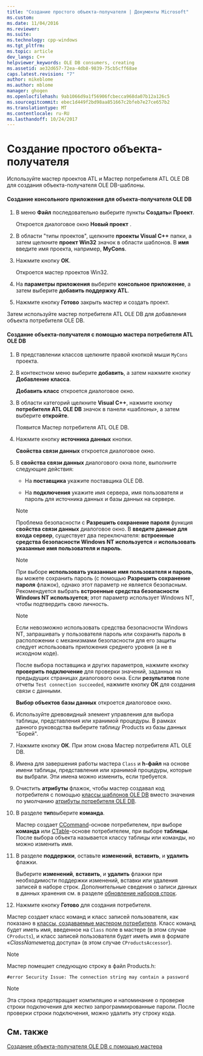 ```yaml
---
title: "Создание простого объекта-получателя | Документы Microsoft"
ms.custom: 
ms.date: 11/04/2016
ms.reviewer: 
ms.suite: 
ms.technology: cpp-windows
ms.tgt_pltfrm: 
ms.topic: article
dev_langs: C++
helpviewer_keywords: OLE DB consumers, creating
ms.assetid: ae32d657-72ea-4db8-9839-75cb5cff68ae
caps.latest.revision: "7"
author: mikeblome
ms.author: mblome
manager: ghogen
ms.openlocfilehash: 9ab1066d9a1f56906fcbecca968da07b12a126c5
ms.sourcegitcommit: ebec1d449f2bd98aa851667c2bfeb7e27ce657b2
ms.translationtype: MT
ms.contentlocale: ru-RU
ms.lasthandoff: 10/24/2017
---
```

# <a name="creating-a-simple-consumer"></a>Создание простого объекта-получателя
Используйте мастер проектов ATL и Мастер потребителя ATL OLE DB для создания объекта-получателя OLE DB-шаблоны.  
  
#### <a name="to-create-a-console-application-for-an-ole-db-consumer"></a>Создание консольного приложения для объекта-получателя OLE DB  
  
1.  В меню **Файл** последовательно выберите пункты **Создать**и **Проект**.  
  
     Откроется диалоговое окно **Новый проект** .  
  
2.  В области "типы проектов", щелкните **проекты Visual C++** папки, а затем щелкните **проект Win32** значок в области шаблонов. В **имя** введите имя проекта, например, **MyCons**.  
  
3.  Нажмите кнопку **ОК**.  
  
     Откроется мастер проектов Win32.  
  
4.  На **параметры приложения** выберите **консольное приложение**, а затем выберите **добавить поддержку ATL**.  
  
5.  Нажмите кнопку **Готово** закрыть мастер и создать проект.  
  
 Затем используйте мастер потребителя ATL OLE DB для добавления объекта потребителя OLE DB.  
  
#### <a name="to-create-a-consumer-with-the-atl-ole-db-consumer-wizard"></a>Создание объекта-получателя с помощью мастера потребителя ATL OLE DB  
  
1.  В представлении классов щелкните правой кнопкой мыши `MyCons` проекта.  
  
2.  В контекстном меню выберите **добавить**, а затем нажмите кнопку **Добавление класса**.  
  
     **Добавить класс** откроется диалоговое окно.  
  
3.  В области категорий щелкните **Visual C++**, нажмите кнопку **потребителя ATL OLE DB** значок в панели «шаблоны», а затем выберите **откройте**.  
  
     Появится Мастер потребителя ATL OLE DB.  
  
4.  Нажмите кнопку **источника данных** кнопки.  
  
     **Свойства связи данных** откроется диалоговое окно.  
  
5.  В **свойства связи данных** диалогового окна поле, выполните следующие действия:  
  
    -   На **поставщика** укажите поставщика OLE DB.  
  
    -   На **подключения** укажите имя сервера, имя пользователя и пароль для источника данных и базы данных на сервере.  
  
    > [!NOTE]
    >  Проблема безопасности с **Разрешить сохранение пароля** функция **свойства связи данных** диалоговое окно. В **введите данные для входа сервер**, существует два переключателя: **встроенные средства безопасности Windows NT используется** и **использовать указанные имя пользователя и пароль**.  
  
    > [!NOTE]
    >  При выборе **использовать указанные имя пользователя и пароль**, вы можете сохранить пароль (с помощью **Разрешить сохранение пароля** флажок), однако этот параметр не является безопасным. Рекомендуется выбрать **встроенные средства безопасности Windows NT используется**; этот параметр использует Windows NT, чтобы подтвердить свою личность.  
  
    > [!NOTE]
    >  Если невозможно использовать средства безопасности Windows NT, запрашивать у пользователя пароль или сохранить пароль в расположении с механизмами безопасности для его защиты следует использовать приложения среднего уровня (а не в исходном коде).  
  
     После выбора поставщика и других параметров, нажмите кнопку **проверить подключение** для проверки значений, заданных на предыдущих страницах диалогового окна. Если **результатов** поле отчеты `Test connection succeeded`, нажмите кнопку **ОК** для создания связи с данными.  
  
     **Выбор объектов базы данных** откроется диалоговое окно.  
  
6.  Используйте древовидный элемент управления для выбора таблицы, представления или хранимой процедуры. В рамках данного руководства выберите таблицу Products из базы данных "Борей".  
  
7.  Нажмите кнопку **ОК**. При этом снова Мастер потребителя ATL OLE DB.  
  
8.  Имена для завершения работы мастера `Class` и **h-файл** на основе имени таблицы, представления или хранимой процедуры, которые вы выбрали. Эти имена можно изменить, если требуется.  
  
9. Очистить **атрибуты** флажок, чтобы мастер создавал код потребителя с помощью [классы шаблонов OLE DB](../../data/oledb/ole-db-consumer-templates-reference.md) вместо значения по умолчанию [атрибуты потребителя OLE DB](../../windows/ole-db-consumer-attributes.md).  
  
10. В разделе **тип**выберите **команда**.  
  
     Мастер создает [CCommand](../../data/oledb/ccommand-class.md)-основе потребителем, при выборе **команда** или [CTable](../../data/oledb/ctable-class.md)-основе потребителем, при выборе **таблицы**. После выбора объекта называется классу таблицы или команды, но можно изменить имя.  
  
11. В разделе **поддержки**, оставьте **изменений**, **вставить**, и **удалить** флажки.  
  
     Выберите **изменений**, **вставить**, и **удалить** флажки при необходимости поддержки изменений, вставки или удаления записей в наборе строк. Дополнительные сведения о записи данных в данных хранения см. в разделе [обновление наборов строк](../../data/oledb/updating-rowsets.md).  
  
12. Нажмите кнопку **Готово** для создания потребителя.  
  
 Мастер создает класс команд и класс записей пользователя, как показано в [классы, создаваемые мастером потребителя](../../data/oledb/consumer-wizard-generated-classes.md). Класс команд будет иметь имя, введенное на `Class` поле в мастере (в этом случае `CProducts`), и класс записей пользователя будет иметь имя в формате «*ClassName*метод доступа» (в этом случае `CProductsAccessor`).  
  
> [!NOTE]
>  Мастер помещает следующую строку в файл Products.h:  
  
```  
#error Security Issue: The connection string may contain a password  
```  
  
> [!NOTE]
>  Эта строка предотвращает компиляцию и напоминание о проверке строки подключения для жестко запрограммированные пароли. После проверки строки подключения, можно удалить эту строку кода.  
  
## <a name="see-also"></a>См. также  
 [Создание объекта-получателя OLE DB с помощью мастера](../../data/oledb/creating-an-ole-db-consumer-using-a-wizard.md)